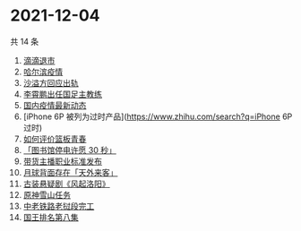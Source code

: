 # 2021-12-04

共 14 条

<!-- BEGIN ZHIHUSEARCH -->
<!-- 最后更新时间 Sat Dec 04 2021 02:13:45 GMT+0800 (China Standard Time) -->
1. [滴滴退市](https://www.zhihu.com/search?q=滴滴)
1. [哈尔滨疫情](https://www.zhihu.com/search?q=哈尔滨疫情)
1. [沙溢方回应出轨](https://www.zhihu.com/search?q=沙溢)
1. [李霄鹏出任国足主教练](https://www.zhihu.com/search?q=李霄鹏)
1. [国内疫情最新动态](https://www.zhihu.com/search?q=疫情)
1. [iPhone 6P 被列为过时产品](https://www.zhihu.com/search?q=iPhone 6P 过时)
1. [如何评价篮板青春](https://www.zhihu.com/search?q=篮板青春)
1. [「图书馆停电许愿 30 秒」](https://www.zhihu.com/search?q=图书馆停电30秒原文)
1. [带货主播职业标准发布](https://www.zhihu.com/search?q=带货主播职业标准)
1. [月球背面存在「天外来客」](https://www.zhihu.com/search?q=月球天外来客)
1. [古装悬疑剧《风起洛阳》](https://www.zhihu.com/search?q=风起洛阳)
1. [原神雪山任务](https://www.zhihu.com/search?q=原神)
1. [中老铁路老挝段完工](https://www.zhihu.com/search?q=中老铁路)
1. [国王排名第八集](https://www.zhihu.com/search?q=国王排名)
<!-- END ZHIHUSEARCH -->
